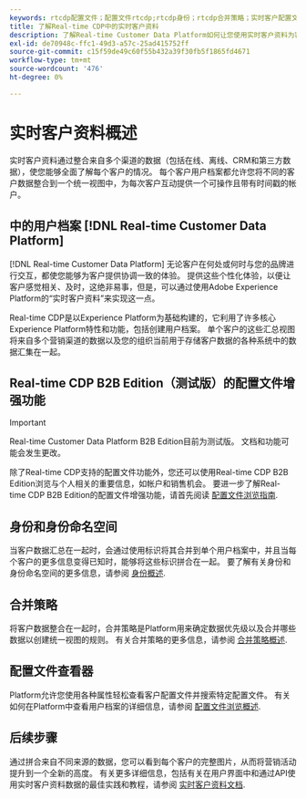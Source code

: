 ```yaml
---
keywords: rtcdp配置文件；配置文件rtcdp;rtcdp身份；rtcdp合并策略；实时客户配置文件
title: 了解Real-time CDP中的实时客户资料
description: 了解Real-time Customer Data Platform如何让您使用实时客户资料为客户提供协调一致的相关体验。
exl-id: de70948c-ffc1-49d3-a57c-25ad415752ff
source-git-commit: c15f59de49c60f55b432a39f30fb5f1865fd4671
workflow-type: tm+mt
source-wordcount: '476'
ht-degree: 0%

---
```


# 实时客户资料概述

实时客户资料通过整合来自多个渠道的数据（包括在线、离线、CRM和第三方数据），使您能够全面了解每个客户的情况。 每个客户用户档案都允许您将不同的客户数据整合到一个统一视图中，为每次客户互动提供一个可操作且带有时间戳的帐户。

## 中的用户档案 [!DNL Real-time Customer Data Platform]

[!DNL Real-time Customer Data Platform] 无论客户在何处或何时与您的品牌进行交互，都使您能够为客户提供协调一致的体验。 提供这些个性化体验，以便让客户感觉相关、及时，这绝非易事，但是，可以通过使用Adobe Experience Platform的“实时客户资料”来实现这一点。

Real-time CDP是以Experience Platform为基础构建的，它利用了许多核心Experience Platform特性和功能，包括创建用户档案。 单个客户的这些汇总视图将来自多个营销渠道的数据以及您的组织当前用于存储客户数据的各种系统中的数据汇集在一起。

## Real-time CDP B2B Edition（测试版）的配置文件增强功能

>[!IMPORTANT]
>
>Real-time Customer Data Platform B2B Edition目前为测试版。 文档和功能可能会发生更改。

除了Real-time CDP支持的配置文件功能外，您还可以使用Real-time CDP B2B Edition浏览与个人相关的重要信息，如帐户和销售机会。 要进一步了解Real-time CDP B2B Edition的配置文件增强功能，请首先阅读 [配置文件浏览指南](profile-browse.md).

## 身份和身份命名空间

当客户数据汇总在一起时，会通过使用标识将其合并到单个用户档案中，并且当每个客户的更多信息变得已知时，能够将这些标识拼合在一起。 要了解有关身份和身份命名空间的更多信息，请参阅 [身份概述](identities-overview.md).

## 合并策略

将客户数据整合在一起时，合并策略是Platform用来确定数据优先级以及合并哪些数据以创建统一视图的规则。 有关合并策略的更多信息，请参阅 [合并策略概述](merge-policies.md).

## 配置文件查看器

Platform允许您使用各种属性轻松查看客户配置文件并搜索特定配置文件。 有关如何在Platform中查看用户档案的详细信息，请参阅 [配置文件浏览概述](profile-browse.md).

## 后续步骤

通过拼合来自不同来源的数据，您可以看到每个客户的完整图片，从而将营销活动提升到一个全新的高度。 有关更多详细信息，包括有关在用户界面中和通过API使用实时客户资料数据的最佳实践和教程，请参阅 [实时客户资料文档](../../profile/home.md).
